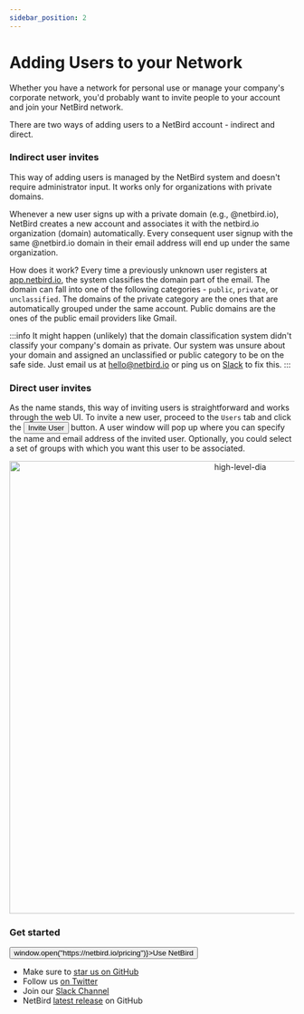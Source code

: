 ```yaml
---
sidebar_position: 2
---
```

# Adding Users to your Network

Whether you have a network for personal use or manage your company's corporate network, you'd probably want to invite 
people to your account and join your NetBird network.

There are two ways of adding users to a NetBird account - indirect and direct.

### Indirect user invites
This way of adding users is managed by the NetBird system and doesn't require administrator input. 
It works only for organizations with private domains.

Whenever a new user signs up with a private domain (e.g., @netbird.io), 
NetBird creates a new account and associates it with the netbird.io organization (domain) automatically. Every consequent user signup with the same @netbird.io domain in their email address will end up under the same organization.

How does it work? Every time a previously unknown user registers at [app.netbird.io](https://app.netbird.io/), 
the system classifies the domain part of the email. 
The domain can fall into one of the following categories - `public`, `private`, or `unclassified`. 
The domains of the private category are the ones that are automatically grouped under the same account. 
Public domains are the ones of the public email providers like Gmail. 

:::info
It might happen (unlikely) that the domain classification system didn't classify your company's domain as private. 
Our system was unsure about your domain and assigned an unclassified or public category to be on the safe side. 
Just email us at [hello@netbird.io](mailto:hello@netbird.io) or ping us on [Slack](https://join.slack.com/t/netbirdio/shared_invite/zt-vrahf41g-ik1v7fV8du6t0RwxSrJ96A) to fix this.
:::

### Direct user invites
As the name stands, this way of inviting users is straightforward and works through the web UI.
To invite a new user, proceed to the `Users` tab and click the <button name="button" className="button-6">Invite User</button> button. 
A user window will pop up where you can specify the name and email address of the invited user. Optionally, you could select a set of groups with which you want this user to be associated.

<p align="center">
    <img src="/docs/img/how-to-guides/user-invites.gif" alt="high-level-dia" width="800" style={{boxShadow: '0 4px 8px 0 rgba(0, 0, 0, 0.2), 0 6px 20px 0 rgba(0, 0, 0, 0.19)'}} />
</p>

### Get started
<p float="center" >
    <button name="button" className="button-5" onClick={() => window.open("https://netbird.io/pricing")}>Use NetBird</button>
</p>

- Make sure to [star us on GitHub](https://github.com/netbirdio/netbird)
- Follow us [on Twitter](https://twitter.com/netbird)
- Join our [Slack Channel](https://join.slack.com/t/netbirdio/shared_invite/zt-vrahf41g-ik1v7fV8du6t0RwxSrJ96A)
- NetBird [latest release](https://github.com/netbirdio/netbird/releases) on GitHub